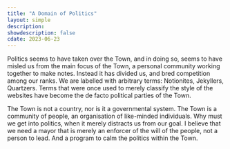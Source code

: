 ```yaml
---
title: "A Domain of Politics"
layout: simple
description: 
showdescription: false
cdate: 2023-06-23
---
```


Politics seems to have taken over the Town, and in doing so, seems to have misled us from the main focus of the Town, a personal community working together to make notes. Instead it has divided us, and bred competition among our ranks. We are labelled with arbitrary terms: Notionites, Jekyllers, Quartzers. Terms that were once used to merely classify the style of the websites have become the de facto political parties of the Town.

The Town is not a country, nor is it a governmental system. The Town is a community of people, an organisation of like-minded individuals. Why must we get into politics, when it merely distracts us from our goal. I believe that we need a mayor that is merely an enforcer of the will of the people, not a person to lead. And a program to calm the politics within the Town.
